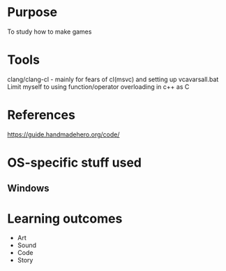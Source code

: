 # Purpose
To study how to make games

# Tools
clang/clang-cl - mainly for fears of cl(msvc) and setting up vcavarsall.bat
Limit myself to using function/operator overloading in c++ as C

# References
https://guide.handmadehero.org/code/

# OS-specific stuff used
## Windows

# Learning outcomes
-   Art
-   Sound
-   Code
-   Story
